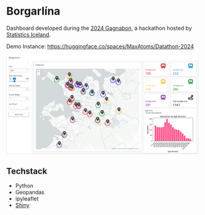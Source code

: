 # Borgarlína

Dashboard developed during the [2024 Gagnaþon](https://vidburdir.hagstofa.is/events/gagnathon-2024), a hackathon hosted by [Statistics Iceland](https://statice.is/).

Demo Instance: <https://huggingface.co/spaces/MaxAtoms/Datathon-2024>

![Screenshot of the demo](demo.png)

## Techstack

- Python
- Geopandas
- ipyleaflet
- [Shiny](https://shiny.posit.co/py/)

